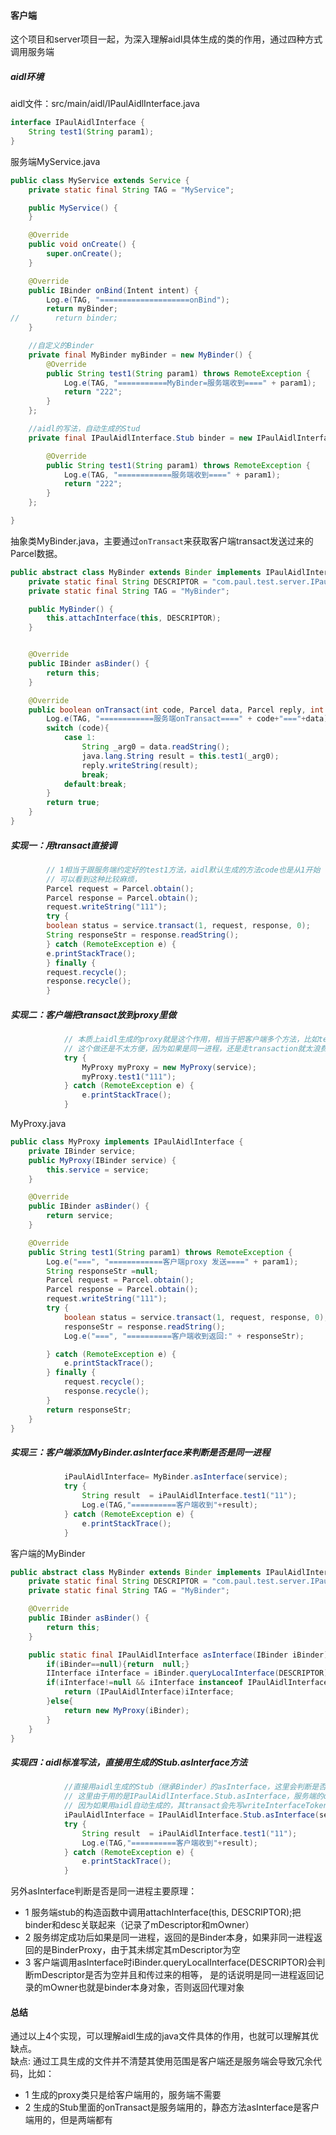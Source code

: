
#### 客户端
这个项目和server项目一起，为深入理解aidl具体生成的类的作用，通过四种方式调用服务端

##### aidl环境
aidl文件：src/main/aidl/IPaulAidlInterface.java
```java
interface IPaulAidlInterface {
    String test1(String param1);
}
```

服务端MyService.java
```java
public class MyService extends Service {
    private static final String TAG = "MyService";

    public MyService() {
    }

    @Override
    public void onCreate() {
        super.onCreate();
    }

    @Override
    public IBinder onBind(Intent intent) {
        Log.e(TAG, "====================onBind");
        return myBinder;
//        return binder;
    }

    //自定义的Binder
    private final MyBinder myBinder = new MyBinder() {
        @Override
        public String test1(String param1) throws RemoteException {
            Log.e(TAG, "===========MyBinder=服务端收到====" + param1);
            return "222";
        }
    };

    //aidl的写法，自动生成的Stud
    private final IPaulAidlInterface.Stub binder = new IPaulAidlInterface.Stub() {

        @Override
        public String test1(String param1) throws RemoteException {
            Log.e(TAG, "============服务端收到====" + param1);
            return "222";
        }
    };

}
```
抽象类MyBinder.java，主要通过`onTransact`来获取客户端transact发送过来的Parcel数据。
```java
public abstract class MyBinder extends Binder implements IPaulAidlInterface {
    private static final String DESCRIPTOR = "com.paul.test.server.IPaulAidlInterface";
    private static final String TAG = "MyBinder";

    public MyBinder() {
        this.attachInterface(this, DESCRIPTOR);
    }


    @Override
    public IBinder asBinder() {
        return this;
    }

    @Override
    public boolean onTransact(int code, Parcel data, Parcel reply, int flags) throws RemoteException {
        Log.e(TAG, "============服务端onTransact====" + code+"==="+data);
        switch (code){
            case 1:
                String _arg0 = data.readString();
                java.lang.String result = this.test1(_arg0);
                reply.writeString(result);
                break;
            default:break;
        }
        return true;
    }
}
```

##### 实现一：用transact直接调
```java
        // 1相当于跟服务端约定好的test1方法，aidl默认生成的方法code也是从1开始
        // 可以看到这种比较麻烦，
        Parcel request = Parcel.obtain();
        Parcel response = Parcel.obtain();
        request.writeString("111");
        try {
        boolean status = service.transact(1, request, response, 0);
        String responseStr = response.readString();
        } catch (RemoteException e) {
        e.printStackTrace();
        } finally {
        request.recycle();
        response.recycle();
        }
```

##### 实现二：客户端把transact放到proxy里做
```java
            // 本质上aidl生成的proxy就是这个作用，相当于把客户端多个方法，比如test1 test2统一由proxy来管理，即transact方法和数据Parcel交给proxy来做
            // 这个做还是不太方便，因为如果是同一进程，还是走transaction就太浪费了，因为同一进程可以直接拿Binder实例对象操作
            try {
                MyProxy myProxy = new MyProxy(service);
                myProxy.test1("111");
            } catch (RemoteException e) {
                e.printStackTrace();
            }
```

MyProxy.java
```java
public class MyProxy implements IPaulAidlInterface {
    private IBinder service;
    public MyProxy(IBinder service) {
        this.service = service;
    }

    @Override
    public IBinder asBinder() {
        return service;
    }

    @Override
    public String test1(String param1) throws RemoteException {
        Log.e("===", "============客户端proxy 发送====" + param1);
        String responseStr =null;
        Parcel request = Parcel.obtain();
        Parcel response = Parcel.obtain();
        request.writeString("111");
        try {
            boolean status = service.transact(1, request, response, 0);
            responseStr = response.readString();
            Log.e("===", "==========客户端收到返回:" + responseStr);

        } catch (RemoteException e) {
            e.printStackTrace();
        } finally {
            request.recycle();
            response.recycle();
        }
        return responseStr;
    }
}
```
##### 实现三：客户端添加MyBinder.asInterface来判断是否是同一进程
```java
            iPaulAidlInterface= MyBinder.asInterface(service);
            try {
                String result  = iPaulAidlInterface.test1("11");
                Log.e(TAG,"==========客户端收到"+result);
            } catch (RemoteException e) {
                e.printStackTrace();
            }


```
客户端的MyBinder
```java
public abstract class MyBinder extends Binder implements IPaulAidlInterface {
    private static final String DESCRIPTOR = "com.paul.test.server.IPaulAidlInterface";
    private static final String TAG = "MyBinder";

    @Override
    public IBinder asBinder() {
        return this;
    }

    public static final IPaulAidlInterface asInterface(IBinder iBinder){
        if(iBinder==null){return  null;}
        IInterface iInterface = iBinder.queryLocalInterface(DESCRIPTOR);
        if(iInterface!=null && iInterface instanceof IPaulAidlInterface){
            return (IPaulAidlInterface)iInterface;
        }else{
            return new MyProxy(iBinder);
        }
    }
}
```

##### 实现四：aidl标准写法，直接用生成的Stub.asInterface方法
```java
            //直接用aidl生成的Stub（继承Binder）的asInterface，这里会判断是否是同一进程来返回IBinder实例还是其代理对象
            // 这里由于用的是IPaulAidlInterface.Stub.asInterface，服务端的onBind方法最好返回IPaulAidlInterface.Stub
            // 因为如果用aidl自动生成的，其transact会先写writeInterfaceToken，再写param1，读写顺序要一样
            iPaulAidlInterface = IPaulAidlInterface.Stub.asInterface(service);
            try {
                String result  = iPaulAidlInterface.test1("11");
                Log.e(TAG,"==========客户端收到"+result);
            } catch (RemoteException e) {
                e.printStackTrace();
            }

```

另外asInterface判断是否是同一进程主要原理：  
* 1 服务端stub的构造函数中调用attachInterface(this, DESCRIPTOR);把binder和desc关联起来（记录了mDescriptor和mOwner）
* 2 服务绑定成功后如果是同一进程，返回的是Binder本身，如果非同一进程返回的是BinderProxy，由于其未绑定其mDescriptor为空
* 3 客户端调用asInterface时iBinder.queryLocalInterface(DESCRIPTOR)会判断mDescriptor是否为空并且和传过来的相等， 是的话说明是同一进程返回记录的mOwner也就是binder本身对象，否则返回代理对象

#### 总结
通过以上4个实现，可以理解aidl生成的java文件具体的作用，也就可以理解其优缺点。  
缺点: 通过工具生成的文件并不清楚其使用范围是客户端还是服务端会导致冗余代码，比如：
* 1 生成的proxy类只是给客户端用的，服务端不需要  
* 2 生成的Stub里面的onTransact是服务端用的，静态方法asInterface是客户端用的，但是两端都有
